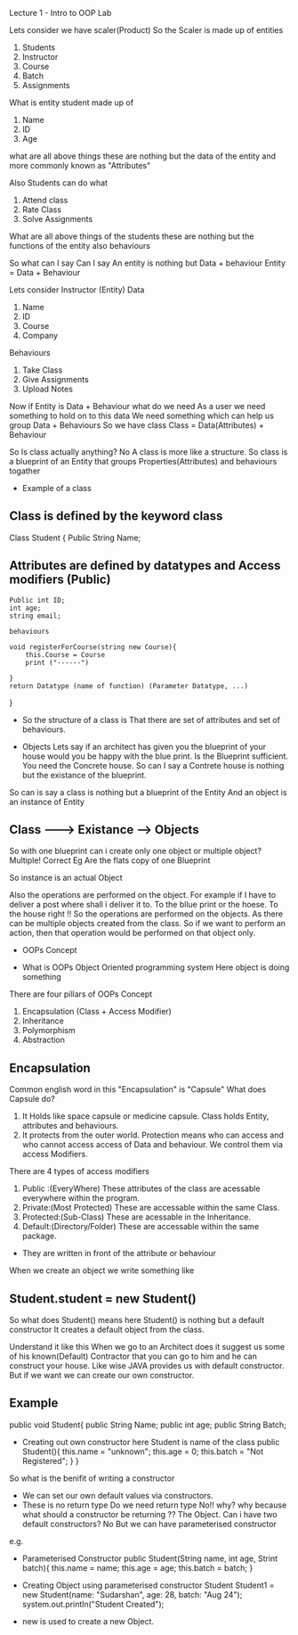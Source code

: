 
Lecture 1 - Intro to OOP Lab

Lets consider we have scaler(Product)
So the Scaler is made up of entities 
1. Students
2. Instructor
3. Course
4. Batch
5. Assignments

What is entity student made up of 
1. Name
2. ID
3. Age 

what are all above things these are nothing but the data of the entity
and more commonly known as "Attributes"

Also Students can do what 
1. Attend class
2. Rate Class
3. Solve Assignments

What are all above things of the students  these are nothing but the functions of the entity also behaviours

So what can I say 
Can I say 
An entity is nothing but Data + behaviour 
Entity = Data + Behaviour 

Lets consider Instructor (Entity)
Data 
1. Name
2. ID
3. Course
4. Company

Behaviours
1. Take Class
2. Give Assignments
3. Upload Notes

Now if Entity is Data + Behaviour what do we need 
As a user we need something to hold on to this data 
We need something which can help us group  Data + Behaviours
So we have class
Class = Data(Attributes) + Behaviour 

So Is class actually anything?
No A class is more like a structure.
So class is a blueprint of an Entity that groups Properties(Attributes) and behaviours togather

- Example of a class 
## Class is defined by the keyword class
Class Student {
    Public String Name; 
## Attributes are defined by datatypes and Access modifiers (Public)
    Public int ID; 
    int age;
    string email;

    behaviours

    void registerForCourse(string new Course){
        this.Course = Course
        print ("------")

    }
    return Datatype (name of function) (Parameter Datatype, ...)
}

- So the structure of a class is That there are set of attributes and set of behaviours.

- Objects
Lets say if an architect has given you the blueprint of your house would you be happy with the blue print. Is the Blueprint sufficient.
You need the Concrete house.
So can I say a Contrete house is nothing but the existance of the blueprint.

So can is say a class is nothing but a blueprint of the Entity
And an object is an instance of Entity

## Class ---> Existance --> Objects

So with one blueprint can i create only one object or multiple object?
Multiple! Correct 
Eg Are the flats copy of one Blueprint

So instance is an actual Object

Also the operations are performed on the object.
For example if I have to deliver a post where shall i deliver it to.
To the bllue print or the hoese.
To the house right !!
So the operations are performed on the objects.
As there can be multiple objects created from the class. So if we want to perform an action, then that operation would be performed on that object only.




- OOPs Concept 

- What is OOPs
Object Oriented programming system
Here object is doing something 

There are four pillars of OOPs Concept 
1. Encapsulation (Class + Access Modifier)
2. Inheritance 
3. Polymorphism
4. Abstraction

## Encapsulation
Common english word in this "Encapsulation" is "Capsule"
What does Capsule do?
1. It Holds like space capsule or medicine capsule.
Class holds Entity, attributes and behaviours.
2. It protects from the outer world.
Protection means who can access and who cannot access
access of Data and behaviour.
We control them via access Modifiers.

There are 4 types of access modifiers
1. Public :(EveryWhere)         These attributes of the class are acessable everywhere within the program.
2. Private:(Most Protected)     These are accessable within the same Class. 
3. Protected:(Sub-Class)        These are acessable in the Inheritance.
4. Default:(Directory/Folder)   These are accessable within the same package. 

- They are written in front of the attribute or behaviour


When we create an object we write something like 

## Student.student = new Student()

So what does Student() means here 
Student() is nothing but a default constructor 
It creates a default object from the class.

Understand it like this 
When we go to an Architect does it suggest us some of his known(Default) Contractor that you can go to him and he can construct your house.
Like wise JAVA provides us with default constructor. But if we want we can create our own constructor.

## Example

public void Student{
    public String Name;
    public int age;
    public String Batch;


- Creating out own constructor
here Student is name of the class
public Student(){
    this.name = "unknown";
    this.age = 0;
    this.batch = "Not Registered";
} 
}

So what is the benifit of writing a constructor 
- We can set our own default values via constructors.
- These is no return type 
Do we need return type 
No!! why? why because what should a constructor be returning ?? The Object.
Can i have two default constructors? No 
But we can have parameterised constructor  

e.g.
- Parameterised Constructor
public Student(String name, int age, Strint batch){
    this.name = name;
    this.age = age;
    this.batch = batch;
}

- Creating Object using parameterised constructor
Student Student1 = new Student(name: "Sudarshan", age: 28, batch: "Aug 24");
system.out.println("Student Created");
- new is used to create a new Object.
